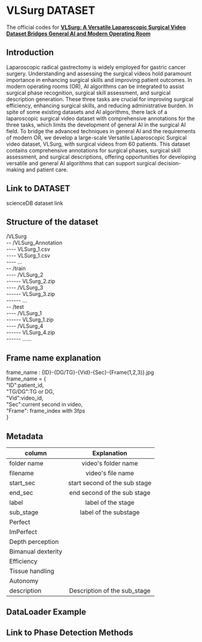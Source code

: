 # VLSurg DATASET

The official codes for [**VLSurg: A Versatile Laparoscopic Surgical Video Dataset Bridges General AI and Modern Operating Room**](linktopaper)

## Introduction 

Laparoscopic radical gastrectomy is widely employed for gastric cancer surgery. Understanding and assessing the surgical
videos hold paramount importance in enhancing surgical skills and improving patient outcomes. In modern operating rooms
(OR), AI algorithms can be integrated to assist surgical phase recognition, surgical skill assessment, and surgical description
generation. These three tasks are crucial for improving surgical efficiency, enhancing surgical skills, and reducing administrative
burden. In spite of some existing datasets and AI algorithms, there lack of a laparoscopic surgical video dataset with
comprehensive annotations for the three tasks, which limits the development of general AI in the surgical AI field. To bridge
the advanced techniques in general AI and the requirements of modern OR, we develop a large-scale Versatile Laparoscopic
Surgical video dataset, VLSurg, with surgical videos from 60 patients. This dataset contains comprehensive annotations for
surgical phases, surgical skill assessment, and surgical descriptions, offering opportunities for developing versatile and general
AI algorithms that can support surgical decision-making and patient care.

## Link to DATASET

scienceDB dataset link

## Structure of the dataset

/VLSurg  
-- /VLSurg_Annotation  
---- VLSurg_1.csv    
---- VLSurg_1.csv  
---- ...   
-- /train  
---- /VLSurg_2  
------ VLSurg_2.zip  
---- /VLSurg_3  
------ VLSurg_3.zip  
------ ...   
-- /test    
---- /VLSurg_1    
------ VLSurg_1.zip  
---- /VLSurg_4   
------ VLSurg_4.zip   
------ ......   
## Frame name explanation

frame_name : {ID}-{DG/TG}-{Vid}-{Sec}-{Frame(1,2,3)}.jpg  
frame_name = {  
"ID":patient_id,   
"TG/DG":TG or DG,  
"Vid":video_id,   
"Sec":current second in video,  
"Frame": frame_index with 3fps  
}


## Metadata
												

|column|Explanation|
|--|:--:|
folder name	| video's folder name
filename|video's file name
start_sec|start second of the sub stage
end_sec|end second of the sub stage
label|label of the stage
sub_stage|label of the substage
Perfect|
ImPerfect|
Depth perception|
Bimanual dexterity|
Efficiency|
Tissue handling|
Autonomy|
description| Description of the sub_stage

## DataLoader Example


## Link to Phase Detection Methods
